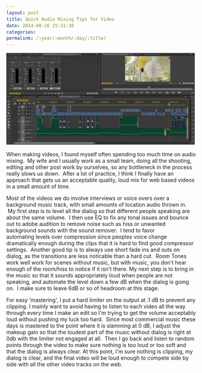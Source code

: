 ```yaml
---
layout: post
title: Quick Audio Mixing Tips for Video
date: 2014-08-26 15:31:38
categories: 
permalink: /:year/:month/:day/:title/
---
```

<p><a href="/uploads/2014/07/audio-edit.png"><img class="alignnone size-large wp-image-937" src="/uploads/2014/07/audio-edit-1024x496.png" alt="audio edit" width="500" height="242" /></a>&nbsp;</p>
<p>When making videos, I found myself often spending too much time on audio mixing. &nbsp;My wife and I usually work as a small team, doing all the shooting, editing and other post work by ourselves, so any bottleneck in the process really slows us down. &nbsp;After a lot of practice, I think I finally have an approach that gets us an acceptable quality, loud mix for web based videos in a small amount of time.</p>
<!--more-->
<p>Most of the videos we do involve interviews or voice overs over a background music track, with small amounts of location audio thrown in. &nbsp;My first step is to level all the dialog so that different people speaking are about the same volume. &nbsp;I then use EQ to fix any tonal issues and bounce out to adobe audition to remove noise such as hiss or unwanted background sounds with the sound remover. &nbsp;I tend to favor automating&nbsp;levels over compression since peoples voice change dramatically enough during the clips that it is hard to find good compressor settings. &nbsp;Another good tip is to always use short fade ins and outs on dialog, as the transitions are less noticable than a hard cut. &nbsp;Room Tones work well work for scenes without music, but with music, you don't hear enough of the room/hiss to notice if it isn't there. My next step is to bring in the music&nbsp;so that it sounds appropriately loud when people are not speaking, and automate the level down a few dB when the dialog is going on. &nbsp;I make sure to leave 6dB or so of headroom at this stage.</p>
<p>For easy 'mastering', I put a hard limiter on the output at .1 dB to prevent any clipping. I mainly want to avoid having to listen to each video all the way through every time I make an edit so I'm trying to get the volume acceptably loud without pushing my luck too hard. &nbsp;Since most commercial music these days is mastered to the point where it is slamming at 0 dB, I adjust the makeup gain so that the loudest part of the music without dialog is right at 0db with the limiter not engaged at all. &nbsp;Then I go back and listen to random points through the video to make sure nothing is too loud or too soft and that the dialog is always clear. At this point, I'm sure nothing is clipping, my dialog is clear, and the final video will be loud enough to compete side by side with all the other video tracks on the web. &nbsp;</p>